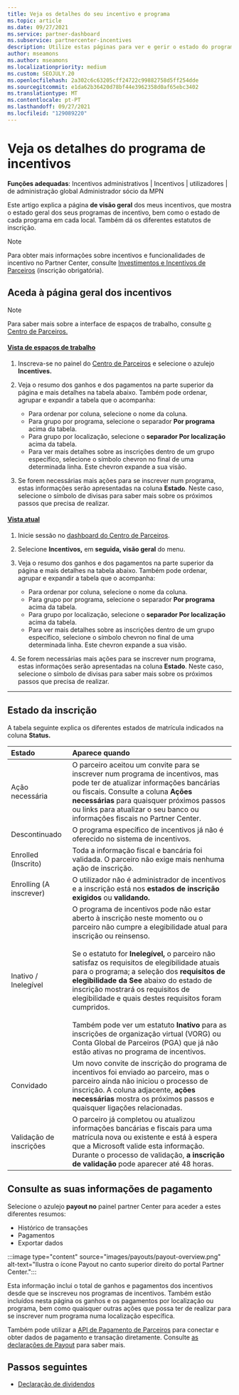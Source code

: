```yaml
---
title: Veja os detalhes do seu incentivo e programa
ms.topic: article
ms.date: 09/27/2021
ms.service: partner-dashboard
ms.subservice: partnercenter-incentives
description: Utilize estas páginas para ver e gerir o estado do programa de incentivos
author: mseamons
ms.author: mseamons
ms.localizationpriority: medium
ms.custom: SEOJULY.20
ms.openlocfilehash: 2a302c6c63205cff24722c99882758d5ff254dde
ms.sourcegitcommit: e1da62b36420d78bf44e3962358d0af65ebc3402
ms.translationtype: MT
ms.contentlocale: pt-PT
ms.lasthandoff: 09/27/2021
ms.locfileid: "129089220"
---
```

# <a name="view-your-incentives-program-details"></a>Veja os detalhes do programa de incentivos

**Funções adequadas**: Incentivos administrativos | Incentivos | utilizadores | de administração global Administrador sócio da MPN

Este artigo explica a página **de visão geral** dos meus incentivos, que mostra o estado geral dos seus programas de incentivo, bem como o estado de cada programa em cada local. Também dá os diferentes estatutos de inscrição.

> [!NOTE]
> Para obter mais informações sobre incentivos e funcionalidades de incentivo no Partner Center, consulte [Investimentos e Incentivos de Parceiros](https://partner.microsoft.com/membership/partner-incentives) (inscrição obrigatória).

## <a name="access-the-incentives-overview-page"></a>Aceda à página geral dos incentivos

> [!NOTE]
> Para saber mais sobre a interface de espaços de trabalho, consulte [o Centro de Parceiros.](get-around-partner-center.md#turn-workspaces-on-and-off)

#### <a name="workspaces-view"></a>[Vista de espaços de trabalho](#tab/workspaces-view)

1. Inscreva-se no painel do [Centro de Parceiros](https://partner.microsoft.com/dashboard) e selecione o azulejo **Incentives.**

2. Veja o resumo dos ganhos e dos pagamentos na parte superior da página e mais detalhes na tabela abaixo. Também pode ordenar, agrupar e expandir a tabela que o acompanha:

   - Para ordenar por coluna, selecione o nome da coluna.
   - Para grupo por programa, selecione o separador **Por programa** acima da tabela.
   - Para grupo por localização, selecione o **separador Por localização** acima da tabela.
   - Para ver mais detalhes sobre as inscrições dentro de um grupo específico, selecione o símbolo chevron no final de uma determinada linha. Este chevron expande a sua visão.

3. Se forem necessárias mais ações para se inscrever num programa, estas informações serão apresentadas na coluna **Estado**. Neste caso, selecione o símbolo de divisas para saber mais sobre os próximos passos que precisa de realizar.

#### <a name="current-view"></a>[Vista atual](#tab/current-view)

1. Inicie sessão no [dashboard do Centro de Parceiros](https://partner.microsoft.com/dashboard).

2. Selecione **Incentivos,** em **seguida, visão geral** do menu.

3. Veja o resumo dos ganhos e dos pagamentos na parte superior da página e mais detalhes na tabela abaixo. Também pode ordenar, agrupar e expandir a tabela que o acompanha:

   - Para ordenar por coluna, selecione o nome da coluna.
   - Para grupo por programa, selecione o separador **Por programa** acima da tabela.
   - Para grupo por localização, selecione o **separador Por localização** acima da tabela.
   - Para ver mais detalhes sobre as inscrições dentro de um grupo específico, selecione o símbolo chevron no final de uma determinada linha. Este chevron expande a sua visão.

4. Se forem necessárias mais ações para se inscrever num programa, estas informações serão apresentadas na coluna **Estado**. Neste caso, selecione o símbolo de divisas para saber mais sobre os próximos passos que precisa de realizar.

* * *

## <a name="enrollment-status"></a>Estado da inscrição

A tabela seguinte explica os diferentes estados de matrícula indicados na coluna **Status.**

| **Estado**         | **Aparece quando** |
|:------------------------------------|:------------------|
| Ação necessária  | O parceiro aceitou um convite para se inscrever num programa de incentivos, mas pode ter de atualizar informações bancárias ou fiscais. Consulte a coluna **Ações necessárias** para quaisquer próximos passos ou links para atualizar o seu banco ou informações fiscais no Partner Center. |
| Descontinuado  | O programa específico de incentivos já não é oferecido no sistema de incentivos. |
| Enrolled (Inscrito)  | Toda a informação fiscal e bancária foi validada. O parceiro não exige mais nenhuma ação de inscrição. |
| Enrolling (A inscrever)  | O utilizador não é administrador de incentivos e a inscrição está nos **estados de inscrição exigidos** ou **validando.**|
| Inativo / Inelegível | O programa de incentivos pode não estar aberto à inscrição neste momento ou o parceiro não cumpre a elegibilidade atual para inscrição ou reinsenso. <br><br> Se o estatuto for **Inelegível,** o parceiro não satisfaz os requisitos de elegibilidade atuais para o programa; a seleção dos **requisitos de elegibilidade da See** abaixo do estado de inscrição mostrará os requisitos de elegibilidade e quais destes requisitos foram cumpridos. <br><br> Também pode ver um estatuto **Inativo** para as inscrições de organização virtual (VORG) ou Conta Global de Parceiros (PGA) que já não estão ativas no programa de incentivos.  |
| Convidado  | Um novo convite de inscrição do programa de incentivos foi enviado ao parceiro, mas o parceiro ainda não iniciou o processo de inscrição. A coluna adjacente, **ações necessárias** mostra os próximos passos e quaisquer ligações relacionadas.  |
| Validação de inscrições  | O parceiro já completou ou atualizou informações bancárias e fiscais para uma matrícula nova ou existente e está à espera que a Microsoft valide esta informação. Durante o processo de validação, **a inscrição de validação** pode aparecer até 48 horas.  |

## <a name="see-your-payment-information"></a>Consulte as suas informações de pagamento

Selecione o azulejo **payout no** painel partner Center para aceder a estes diferentes resumos:

- Histórico de transações
- Pagamentos
- Exportar dados

:::image type="content" source="images/payouts/payout-overview.png" alt-text="Ilustra o ícone Payout no canto superior direito do portal Partner Center.":::

Esta informação inclui o total de ganhos e pagamentos dos incentivos desde que se inscreveu nos programas de incentivos. Também estão incluídos nesta página os ganhos e os pagamentos por localização ou programa, bem como quaisquer outras ações que possa ter de realizar para se inscrever num programa numa localização específica. 

Também pode utilizar a [API de Pagamento de Parceiros](https://apidocs.microsoft.com/services/partnerpayouts) para conectar e obter dados de pagamento e transação diretamente. Consulte [as declarações de Payout](payout-statement.md) para saber mais.

## <a name="next-steps"></a>Passos seguintes

- [Declaração de dividendos](payout-statement.md)
